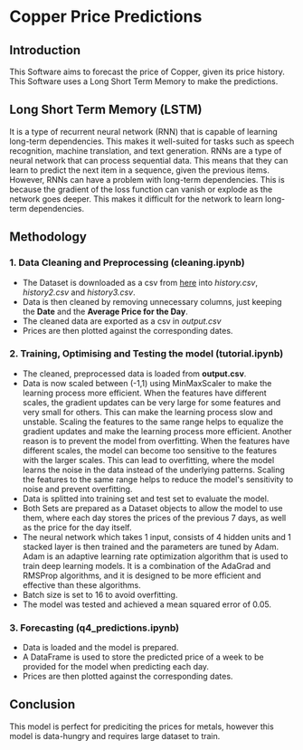 # **Copper Price Predictions**
## Introduction
This Software aims to forecast the price of Copper, given its price history. This Software uses
a Long Short Term Memory to make the predictions.
## Long Short Term Memory (LSTM)
It is a type of recurrent neural network (RNN) that is capable of learning long-term dependencies. This makes it 
well-suited for tasks such as speech recognition, machine translation, and text generation.
RNNs are a type of neural network that can process sequential data. This means that they can learn to predict the next 
item in a sequence, given the previous items. However, RNNs can have a problem with long-term dependencies. This is 
because the gradient of the loss function can vanish or explode as the network goes deeper. This makes it difficult for 
the network to learn long-term dependencies.
## Methodology
### 1. Data Cleaning and Preprocessing (cleaning.ipynb)
- The Dataset is downloaded as a csv from [here](https://www.investing.com/commodities/copper-historical-data) into 
*history.csv*, *history2.csv* and *history3.csv*. 
- Data is then cleaned by removing unnecessary columns, just keeping the **Date** and the **Average Price for the Day**.
- The cleaned data are exported as a csv in *output.csv*
- Prices are then plotted against the corresponding dates.
### 2. Training, Optimising and Testing the model (tutorial.ipynb)
- The cleaned, preprocessed data is loaded from **output.csv**.
- Data is now scaled between (-1,1) using MinMaxScaler to make the learning process more efficient. When the features 
have different scales, the gradient updates can be very large for some features and very small for others. This can make 
the learning process slow and unstable. Scaling the features to the same range helps to equalize the gradient updates 
and make the learning process more efficient. Another reason is to prevent the model from overfitting. When the features 
have different scales, the model can become too sensitive to the features with the larger scales. This can lead to 
overfitting, where the model learns the noise in the data instead of the underlying patterns. Scaling the features to 
the same range helps to reduce the model's sensitivity to noise and prevent overfitting.
- Data is splitted into training set and test set to evaluate the model.
- Both Sets are prepared as a Dataset objects to allow the model to use them, where each day stores the prices of the
previous 7 days, as well as the price for the day itself.
- The neural network which takes 1 input, consists of 4 hidden units and 1 stacked layer is then trained and the 
parameters are tuned by Adam. Adam is an adaptive learning rate optimization algorithm that is used to train deep 
learning models. It is a combination of the AdaGrad and RMSProp algorithms, and it is designed to be more efficient 
and effective than these algorithms.
- Batch size is set to 16 to avoid overfitting.
- The model was tested and achieved a mean squared error of 0.05.
### 3. Forecasting (q4_predictions.ipynb)
- Data is loaded and the model is prepared.
- A DataFrame is used to store the predicted price of a week to be provided for the model when predicting each day.
- Prices are then plotted against the corresponding dates.
## Conclusion
This model is perfect for prediciting the prices for metals, however this model is data-hungry and requires large 
dataset to train.
